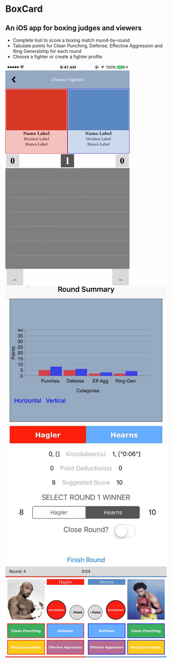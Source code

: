 # BoxCard

## An iOS app for boxing judges and viewers

* Complete tool to score a boxing match round-by-round
* Tabulate points for Clean Punching, Defense, Effective Aggression and Ring Generalship for each round
* Choose a fighter or create a fighter profile

<img src="gifs/BoxCard1.gif" alt="BoxCardGif">
<img src="gifs/boxcardpic1.jpg" alt="BoxCardGif">
<img src="gifs/boxcardpic2.jpg" alt="BoxCardGif">